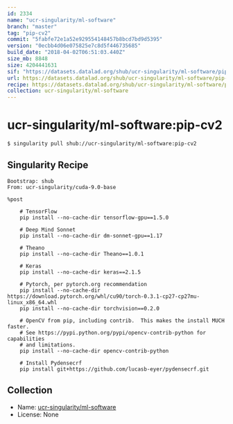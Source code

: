 ```yaml
---
id: 2334
name: "ucr-singularity/ml-software"
branch: "master"
tag: "pip-cv2"
commit: "5fabfe72e1a52e929554148457b8bcd7bd9d5395"
version: "0ecbb4d06e075825e7c8d5f446735685"
build_date: "2018-04-02T06:51:03.440Z"
size_mb: 8848
size: 4204441631
sif: "https://datasets.datalad.org/shub/ucr-singularity/ml-software/pip-cv2/2018-04-02-5fabfe72-0ecbb4d0/0ecbb4d06e075825e7c8d5f446735685.simg"
url: https://datasets.datalad.org/shub/ucr-singularity/ml-software/pip-cv2/2018-04-02-5fabfe72-0ecbb4d0/
recipe: https://datasets.datalad.org/shub/ucr-singularity/ml-software/pip-cv2/2018-04-02-5fabfe72-0ecbb4d0/Singularity
collection: ucr-singularity/ml-software
---
```


# ucr-singularity/ml-software:pip-cv2

```bash
$ singularity pull shub://ucr-singularity/ml-software:pip-cv2
```

## Singularity Recipe

```singularity
Bootstrap: shub
From: ucr-singularity/cuda-9.0-base

%post

    # TensorFlow
    pip install --no-cache-dir tensorflow-gpu==1.5.0
    
    # Deep Mind Sonnet
    pip install --no-cache-dir dm-sonnet-gpu==1.17

    # Theano
    pip install --no-cache-dir Theano==1.0.1

    # Keras
    pip install --no-cache-dir keras==2.1.5

    # Pytorch, per pytorch.org recommendation
    pip install --no-cache-dir https://download.pytorch.org/whl/cu90/torch-0.3.1-cp27-cp27mu-linux_x86_64.whl
    pip install --no-cache-dir torchvision==0.2.0

    # OpenCV from pip, including contrib.  This makes the install MUCH faster.
    # See https://pypi.python.org/pypi/opencv-contrib-python for capabilities 
    # and limitations.  
    pip install --no-cache-dir opencv-contrib-python    
    
    # Install Pydensecrf
    pip install git+https://github.com/lucasb-eyer/pydensecrf.git
```

## Collection

 - Name: [ucr-singularity/ml-software](https://github.com/ucr-singularity/ml-software)
 - License: None

